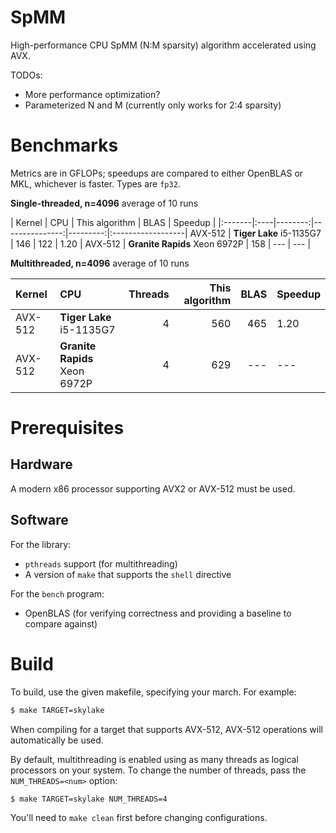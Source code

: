 # SpMM

High-performance CPU SpMM (N:M sparsity) algorithm accelerated using AVX.

TODOs:

 * More performance optimization?
 * Parameterized N and M (currently only works for 2:4 sparsity)

# Benchmarks

Metrics are in GFLOPs; speedups are compared to either OpenBLAS or MKL,
whichever is faster. Types are `fp32`.

**Single-threaded, n=4096** average of 10 runs

| Kernel | CPU | This algorithm | BLAS | Speedup |
|:-------|:----|--------:|---------------:|---------:|:------------------|
AVX-512 | **Tiger Lake** i5-1135G7 | 146 | 122 | 1.20 |
AVX-512 | **Granite Rapids** Xeon 6972P |  158 | --- | --- |

**Multithreaded, n=4096** average of 10 runs

| Kernel | CPU | Threads |  This algorithm | BLAS | Speedup |
|:-------|:----|--------:|---------------:|---------:|:------------------|
AVX-512 | **Tiger Lake** i5-1135G7 | 4 | 560 | 465 | 1.20 |
AVX-512 | **Granite Rapids** Xeon 6972P | 4 |  629 | --- | ---  |

# Prerequisites

## Hardware

A modern x86 processor supporting AVX2 or AVX-512 must be used.

## Software

For the library:

* `pthreads` support (for multithreading)
* A version of `make` that supports the `shell` directive

For the `bench` program:

* OpenBLAS (for verifying correctness and providing a baseline to compare against)

# Build

To build, use the given makefile, specifying your march. For example:

```bash
$ make TARGET=skylake
```

When compiling for a target that supports AVX-512, AVX-512 operations will 
automatically be used.

By default, multithreading is enabled using as many threads as logical
processors on your system. To change the number of threads, pass the
`NUM_THREADS=<num>` option:

```bash
$ make TARGET=skylake NUM_THREADS=4
```

You'll need to `make clean` first before changing configurations.
